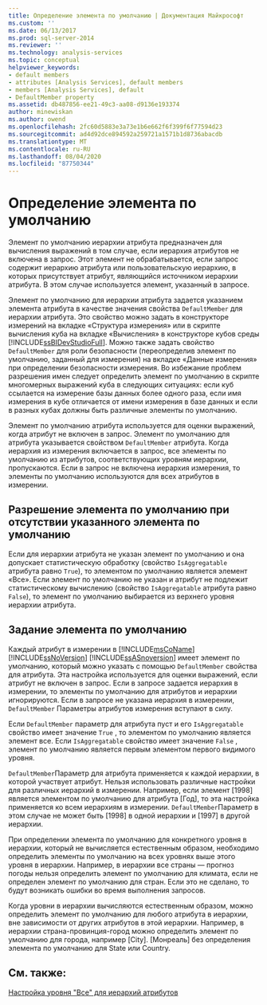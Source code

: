 ```yaml
---
title: Определение элемента по умолчанию | Документация Майкрософт
ms.custom: ''
ms.date: 06/13/2017
ms.prod: sql-server-2014
ms.reviewer: ''
ms.technology: analysis-services
ms.topic: conceptual
helpviewer_keywords:
- default members
- attributes [Analysis Services], default members
- members [Analysis Services], default
- DefaultMember property
ms.assetid: db487856-ee21-49c3-aa08-d9136e193374
author: minewiskan
ms.author: owend
ms.openlocfilehash: 2fc60d5883e3a73e1b6e662f6f399f6f77594d23
ms.sourcegitcommit: ad4d92dce894592a259721a1571b1d8736abacdb
ms.translationtype: MT
ms.contentlocale: ru-RU
ms.lasthandoff: 08/04/2020
ms.locfileid: "87750344"
---
```

# <a name="define-a-default-member"></a>Определение элемента по умолчанию
  Элемент по умолчанию иерархии атрибута предназначен для вычисления выражений в том случае, если иерархия атрибутов не включена в запрос. Этот элемент не обрабатывается, если запрос содержит иерархию атрибута или пользовательскую иерархию, в которых присутствует атрибут, являющийся источником иерархии атрибута. В этом случае используется элемент, указанный в запросе.  
  
 Элемент по умолчанию для иерархии атрибута задается указанием элемента атрибута в качестве значения свойства `DefaultMember` для иерархии атрибута. Это свойство можно задать в конструкторе измерений на вкладке «Структура измерения» или в скрипте вычисления куба на вкладке «Вычисления» в конструкторе кубов среды [!INCLUDE[ssBIDevStudioFull](../../includes/ssbidevstudiofull-md.md)]. Можно также задать свойство `DefaultMember` для роли безопасности (переопределив элемент по умолчанию, заданный для измерения) на вкладке «Данные измерения» при определении безопасности измерения. Во избежание проблем разрешения имен следует определить элемент по умолчанию в скрипте многомерных выражений куба в следующих ситуациях: если куб ссылается на измерение базы данных более одного раза, если имя измерения в кубе отличается от имени измерения в базе данных и если в разных кубах должны быть различные элементы по умолчанию.  
  
 Элемент по умолчанию атрибута используется для оценки выражений, когда атрибут не включен в запрос. Элемент по умолчанию для атрибута указывается свойством `DefaultMember` атрибута. Когда иерархия из измерения включается в запрос, все элементы по умолчанию из атрибутов, соответствующих уровням иерархии, пропускаются. Если в запрос не включена иерархия измерения, то элементы по умолчанию используются для всех атрибутов в измерении.  
  
## <a name="resolving-the-default-member-when-no-default-member-is-specified"></a>Разрешение элемента по умолчанию при отсутствии указанного элемента по умолчанию  
 Если для иерархии атрибута не указан элемент по умолчанию и она допускает статистическую обработку (свойство `IsAggregatable` атрибута равно `True`), то элементом по умолчанию является элемент «Все». Если элемент по умолчанию не указан и атрибут не подлежит статистическому вычислению (свойство `IsAggregatable` атрибута равно `False`), то элемент по умолчанию выбирается из верхнего уровня иерархии атрибута.  
  
## <a name="specifying-the-default-member"></a>Задание элемента по умолчанию  
 Каждый атрибут в измерении в [!INCLUDE[msCoName](../../includes/msconame-md.md)] [!INCLUDE[ssNoVersion](../../includes/ssnoversion-md.md)] [!INCLUDE[ssASnoversion](../../includes/ssasnoversion-md.md)] имеет элемент по умолчанию, который можно указать с помощью `DefaultMember` свойства для атрибута. Эта настройка используется для оценки выражений, если атрибут не включен в запрос. Если в запросе задается иерархия в измерении, то элементы по умолчанию для атрибутов и иерархии игнорируются. Если в запросе не указана иерархия в измерении, `DefaultMember` Параметры атрибутов измерения вступают в силу.  
  
 Если `DefaultMember` параметр для атрибута пуст и его `IsAggregatable` свойство имеет значение `True` , то элементом по умолчанию является элемент все. Если `IsAggregatable` свойство имеет значение `False` , элемент по умолчанию является первым элементом первого видимого уровня.  
  
 `DefaultMember`Параметр для атрибута применяется к каждой иерархии, в которой участвует атрибут. Нельзя использовать различные настройки для различных иерархий в измерении. Например, если элемент [1998] является элементом по умолчанию для атрибута [Год], то эта настройка применяется ко всем иерархиям в измерении. `DefaultMember`Параметр в этом случае не может быть [1998] в одной иерархии и [1997] в другой иерархии.  
  
 При определении элемента по умолчанию для конкретного уровня в иерархии, который не вычисляется естественным образом, необходимо определить элементы по умолчанию на всех уровнях выше этого уровня в иерархии. Например, в иерархии все страны — прогноз погоды нельзя определить элемент по умолчанию для климата, если не определен элемент по умолчанию для стран. Если это не сделано, то будут возникать ошибки во время выполнения запросов.  
  
 Когда уровни в иерархии вычисляются естественным образом, можно определить элемент по умолчанию для любого атрибута в иерархии, вне зависимости от других атрибутов в этой иерархии. Например, в иерархии страна-провинция-город можно определить элемент по умолчанию для города, например [City]. [Монреаль] без определения элемента по умолчанию для State или Country.  
  
## <a name="see-also"></a>См. также:  
 [Настройка уровня "Все" для иерархий атрибутов](database-dimensions-configure-the-all-level-for-attribute-hierarchies.md)  
  
  
